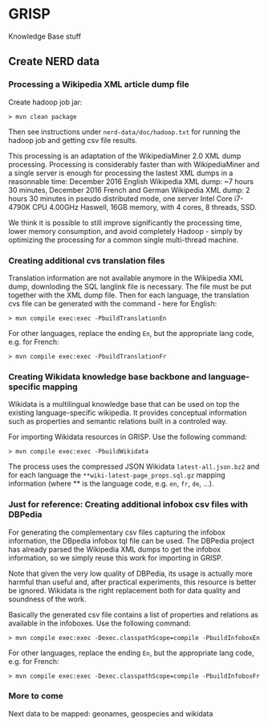 # GRISP

Knowledge Base stuff

## Create NERD data

### Processing a Wikipedia XML article dump file

Create hadoop job jar:

```
> mvn clean package
```

Then see instructions under ```nerd-data/doc/hadoop.txt``` for running the hadoop job and getting csv file results.

This processing is an adaptation of the WikipediaMiner 2.0 XML dump processing. Processing is considerably faster than with WikipediaMiner and a single server is enough for processing the lastest XML dumps in a reasonnable time: December 2016 English Wikipedia XML dump: ~7 hours 30 minutes, December 2016 French and German Wikipedia XML dump: 2 hours 30 minutes in pseudo distributed mode, one server Intel Core i7-4790K CPU 4.00GHz Haswell, 16GB memory, with 4 cores, 8 threads, SSD. 

We think it is possible to still improve significantly the processing time, lower memory consumption, and avoid completely Hadoop - simply by optimizing the processing for a common single multi-thread machine. 

### Creating additional cvs translation files

Translation information are not available anymore in the Wikipedia XML dump, downloding the SQL langlink file is necessary. The file must be put together with the XML dump file. Then for each language, the translation cvs file can be generated with the command - here for English: 

```
> mvn compile exec:exec -PbuildTranslationEn
```

For other languages, replace the ending ```En```, but the appropriate lang code, e.g. for French:

```
> mvn compile exec:exec -PbuildTranslationFr
```

### Creating Wikidata knowledge base backbone and language-specific mapping

Wikidata is a multilingual knowledge base that can be used on top the existing language-specific wikipedia. It provides conceptual information such as properties and semantic relations built in a controled way. 

For  importing Wikidata resources in GRISP. Use the following command:

```
> mvn compile exec:exec -PbuildWikidata
```

The process uses the compressed JSON Wikidata ``latest-all.json.bz2`` and for each language the ``**wiki-latest-page_props.sql.gz`` mapping information (where ** is the language code, e.g. `en`, `fr`, `de`, ...). 


### Just for reference: Creating additional infobox csv files with DBPedia

For generating the complementary csv files capturing the infobox information, the DBpedia infobox tql file can be used. The DBPedia project has already parsed the Wikipedia XML dumps to get the infobox information, so we simply reuse this work for importing in GRISP. 

Note that given the very low quality of DBPedia, its usage is actually more harmful than useful and, after practical experiments, this resource is better be ignored. Wikidata is the right replacement both for data quality and soundness of the work. 

Basically the generated csv file contains a list of properties and relations as available in the infoboxes. Use the following command:

```
> mvn compile exec:exec -Dexec.classpathScope=compile -PbuildInfoboxEn
```

For other languages, replace the ending ```En```, but the appropriate lang code, e.g. for French:

```
> mvn compile exec:exec -Dexec.classpathScope=compile -PbuildInfoboxFr
```

### More to come

Next data to be mapped: geonames, geospecies and wikidata
